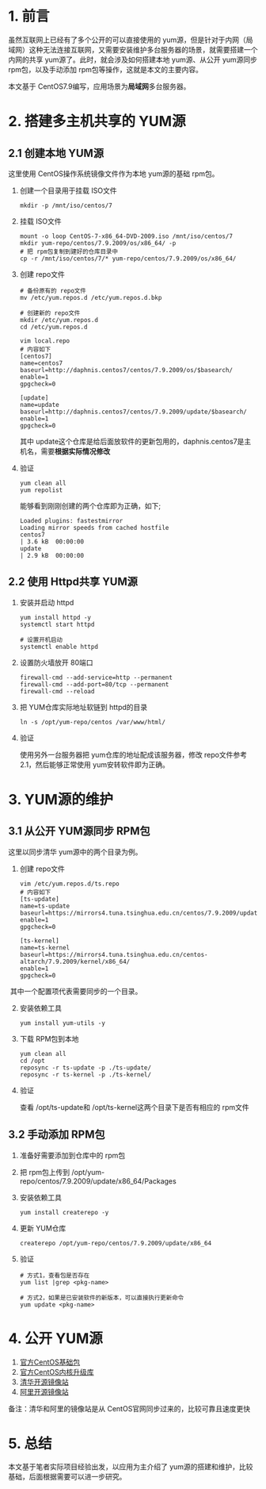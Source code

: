 # 1. 前言

虽然互联网上已经有了多个公开的可以直接使用的 yum源，但是针对于内网（局域网）这种无法连接互联网，又需要安装维护多台服务器的场景，就需要搭建一个内网的共享 yum源了。此时，就会涉及如何搭建本地 yum源、从公开 yum源同步 rpm包，以及手动添加 rpm包等操作，这就是本文的主要内容。

本文基于 CentOS7.9编写，应用场景为**局域网**多台服务器。

# 2. 搭建多主机共享的 YUM源

## 2.1 创建本地 YUM源

这里使用 CentOS操作系统镜像文件作为本地 yum源的基础 rpm包。

1. 创建一个目录用于挂载 ISO文件

   ```shell
   mkdir -p /mnt/iso/centos/7

2. 挂载 ISO文件

   ```shell
   mount -o loop CentOS-7-x86_64-DVD-2009.iso /mnt/iso/centos/7
   mkdir yum-repo/centos/7.9.2009/os/x86_64/ -p
   # 把 rpm包复制到建好的仓库目录中
   cp -r /mnt/iso/centos/7/* yum-repo/centos/7.9.2009/os/x86_64/
   ```

3. 创建 repo文件

   ```shell
   # 备份原有的 repo文件
   mv /etc/yum.repos.d /etc/yum.repos.d.bkp
   
   # 创建新的 repo文件
   mkdir /etc/yum.repos.d
   cd /etc/yum.repos.d
   
   vim local.repo
   # 内容如下
   [centos7]
   name=centos7
   baseurl=http://daphnis.centos7/centos/7.9.2009/os/$basearch/
   enable=1
   gpgcheck=0
   
   [update]
   name=update
   baseurl=http://daphnis.centos7/centos/7.9.2009/update/$basearch/
   enable=1
   gpgcheck=0
   ```

   其中 update这个仓库是给后面放软件的更新包用的，daphnis.centos7是主机名，需要**根据实际情况修改**

4. 验证

   ```shell
   yum clean all
   yum repolist
   ```

   能够看到刚刚创建的两个仓库即为正确，如下;

   ```
   Loaded plugins: fastestmirror
   Loading mirror speeds from cached hostfile
   centos7                                                                               | 3.6 kB  00:00:00
   update                                                                                | 2.9 kB  00:00:00

## 2.2 使用 Httpd共享 YUM源

1. 安装并启动 httpd

   ```shell
   yum install httpd -y
   systemctl start httpd
   
   # 设置开机启动
   systemctl enable httpd

2. 设置防火墙放开 80端口

   ```shell
   firewall-cmd --add-service=http --permanent
   firewall-cmd --add-port=80/tcp --permanent
   firewall-cmd --reload
   ```

3. 把 YUM仓库实际地址软链到 httpd的目录

   ```shell
   ln -s /opt/yum-repo/centos /var/www/html/
   ```

4. 验证

   使用另外一台服务器把 yum仓库的地址配成该服务器，修改 repo文件参考 2.1，然后能够正常使用 yum安转软件即为正确。

# 3. YUM源的维护

## 3.1 从公开 YUM源同步 RPM包

这里以同步清华 yum源中的两个目录为例。

1. 创建 repo文件

   ```shell
   vim /etc/yum.repos.d/ts.repo
   # 内容如下
   [ts-update]
   name=ts-update
   baseurl=https://mirrors4.tuna.tsinghua.edu.cn/centos/7.9.2009/updates/x86_64/
   enable=1
   gpgcheck=0
   
   [ts-kernel]
   name=ts-kernel
   baseurl=https://mirrors4.tuna.tsinghua.edu.cn/centos-altarch/7.9.2009/kernel/x86_64/
   enable=1
   gpgcheck=0
   ```

​		其中一个配置项代表需要同步的一个目录。

2. 安装依赖工具

   ```shell
   yum install yum-utils -y

3. 下载 RPM包到本地

   ```shell
   yum clean all
   cd /opt
   reposync -r ts-update -p ./ts-update/
   reposync -r ts-kernel -p ./ts-kernel/
   ```

4. 验证

   查看 /opt/ts-update和 /opt/ts-kernel这两个目录下是否有相应的 rpm文件

## 3.2 手动添加 RPM包

1. 准备好需要添加到仓库中的 rpm包

2. 把 rpm包上传到 /opt/yum-repo/centos/7.9.2009/update/x86_64/Packages

3. 安装依赖工具

   ```shell
   yum install createrepo -y
   ```

4. 更新 YUM仓库

   ```shell
   createrepo /opt/yum-repo/centos/7.9.2009/update/x86_64
   ```

 5. 验证

    ```shell
    # 方式1，查看包是否存在
    yum list |grep <pkg-name>
    
    # 方式2，如果是已安装软件的新版本，可以直接执行更新命令
    yum update <pkg-name>
    ```

# 4. 公开 YUM源

1. [官方CentOS基础包](http://mirror.centos.org/centos/7.9.2009)
2. [官方CentOS内核升级库](http://mirror.centos.org/altarch/7/kernel)
3. [清华开源镜像站](https://mirrors4.tuna.tsinghua.edu.cn/centos/7.9.2009/)
4. [阿里开源镜像站](http://mirrors.aliyun.com/centos/7.9.2009/)

备注：清华和阿里的镜像站是从 CentOS官网同步过来的，比较可靠且速度更快

# 5. 总结

本文基于笔者实际项目经验出发，以应用为主介绍了 yum源的搭建和维护，比较基础，后面根据需要可以进一步研究。
